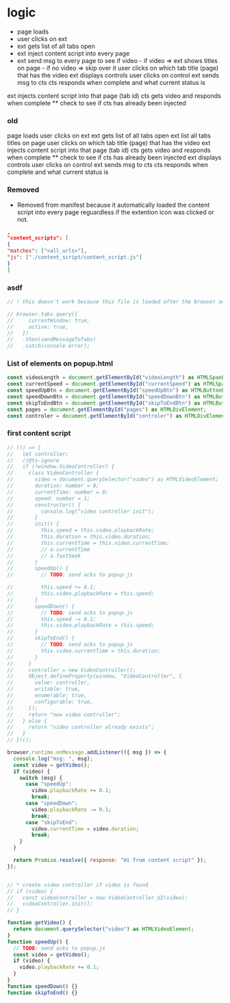 # logic

- page loads
- user clicks on ext
- ext gets list of all tabs open
- ext inject content script into every page
- ext send msg to every page to see if video - if video => ext shows titles on page - if no video => skip over it
  user clicks on which tab title (page) that has the video
  ext displays controls
  user clicks on control
  ext sends msg to cts
  cts responds when complete and what current status is

ext injects content script into that page (tab id)
cts gets video and responds when complete
\*\* check to see if cts has already been injected

### old

page loads
user clicks on ext
ext gets list of all tabs open
ext list all tabs titles on page
user clicks on which tab title (page) that has the video
ext injects content script into that page (tab id)
cts gets video and responds when complete
\*\* check to see if cts has already been injected
ext displays controls
user clicks on control
ext sends msg to cts
cts responds when complete and what current status is

### Removed

- Removed from manifest because it automatically loaded the content script into every page reguardless if the extention icon was clicked or not.

```json
,
"content_scripts": [
{
"matches": ["<all_urls>"],
"js": ["./content_script/content_script.js"]
}
]
```

### asdf

```js
// ! this doesn't work because this file is loaded after the browser action is clicked

// browser.tabs.query({
//     currentWindow: true,
//     active: true,
//   })
//   .then(sendMessageToTabs)
//   .catch(console.error);
```

### List of elements on popup.html

```js
const videoLength = document.getElementById("videoLength") as HTMLSpanElement;
const currentSpeed = document.getElementById("currentSpeed") as HTMLSpanElement;
const speedUpBtn = document.getElementById("speedUpBtn") as HTMLButtonElement;
const speedDownBtn = document.getElementById("speedDownBtn") as HTMLButtonElement;
const skipToEndBtn = document.getElementById("skipToEndBtn") as HTMLButtonElement;
const pages = document.getElementById("pages") as HTMLDivElement;
const controler = document.getElementById("controler") as HTMLDivElement;

```

### first content script

```js
// (() => {
//   let controller;
//   //@ts-ignore
//   if (!window.VideoController) {
//     class VideoController {
//       video = document.querySelector("video") as HTMLVideoElement;
//       duration: number = 0;
//       currentTime: number = 0;
//       speed: number = 1;
//       constructor() {
//         console.log("video controller init");
//       }
//       init() {
//         this.speed = this.video.playbackRate;
//         this.duration = this.video.duration;
//         this.currentTime = this.video.currentTime;
//         // a.currentTime
//         // a.fastSeek
//       }
//       speedUp() {
//         // TODO: send acks to popup.js

//         this.speed += 0.1;
//         this.video.playbackRate = this.speed;
//       }
//       speedDown() {
//         // TODO: send acks to popup.js
//         this.speed -= 0.1;
//         this.video.playbackRate = this.speed;
//       }
//       skipToEnd() {
//         // TODO: send acks to popup.js
//         this.video.currentTime = this.duration;
//       }
//     }
//     controller = new VideoController();
//     Object.defineProperty(window, "VideoController", {
//       value: controller,
//       writable: true,
//       enumerable: true,
//       configurable: true,
//     });
//     return "new video controller";
//   } else {
//     return "video controller already exists";
//   }
// })();

browser.runtime.onMessage.addListener(({ msg }) => {
  console.log("msg: ", msg);
  const video = getVideo();
  if (video) {
    switch (msg) {
      case "speedUp":
        video.playbackRate += 0.1;
        break;
      case "speedDown":
        video.playbackRate -= 0.1;
        break;
      case "skipToEnd":
        video.currentTime = video.duration;
        break;
    }
  }

  return Promise.resolve({ response: "Hi from content script" });
});


// * create video controller if video is found
// if (video) {
//   const videoController = new VideoController_UI(video);
//   videoController.init();
// }

function getVideo() {
  return document.querySelector("video") as HTMLVideoElement;
}
function speedUp() {
  // TODO: send acks to popup.js
  const video = getVideo();
  if (video) {
    video.playbackRate += 0.1;
  }
}
function speedDown() {}
function skipToEnd() {}

```
